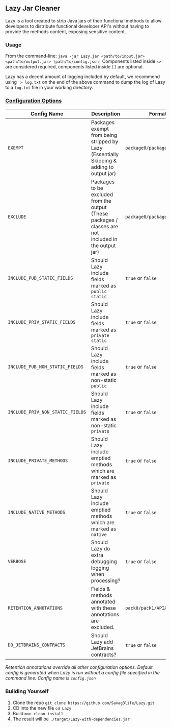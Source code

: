 ## Lazy Jar Cleaner
Lazy is a tool created to strip Java jars of their functional methods to allow developers to distribute functional developer API's without having to provide the methods content, exposing sensitive content.

### Usage
From the command-line: `java -jar Lazy.jar <path/to/input.jar> <path/to/output.jar> [path/to/config.json]`
Components listed inside `<>` are considered required, components listed inside `[]` are optional.

Lazy has a decent amount of logging included by default, we recommend using ` > log.txt` on the end of the above command to dump the log of Lazy to a `log.txt` file in your working directory.

### [Configuration Options](https://bin.supremeventures.ca/hepejikaci.json)
| Config Name                      | Description                                                                                           | Format                      |
|----------------------------------|-------------------------------------------------------------------------------------------------------|-----------------------------|
| `EXEMPT`                         | Packages exempt from being stripped by Lazy (Essentially Skipping & adding to output jar)             | `package0/package1/*`       |
| `EXCLUDE`                        | Packages to be excluded from the output (These packages / classes are not included in the output jar) | `package0/package1/*`       |
| `INCLUDE_PUB_STATIC_FIELDS`      | Should Lazy include fields marked as `public static`                                                  | `true` or `false`           |
| `INCLUDE_PRIV_STATIC_FIELDS`     | Should Lazy include fields marked as `private static`                                                 | `true` or `false`           |
| `INCLUDE_PUB_NON_STATIC_FIELDS`  | Should Lazy include fields marked as non-static `public`                                              | `true` or `false`           |
| `INCLUDE_PRIV_NON_STATIC_FIELDS` | Should Lazy include fields marked as non-static `private`                                             | `true` or `false`           |
| `INCLUDE_PRIVATE_METHODS`        | Should Lazy include emptied methods which are marked as `private`                                     | `true` or `false`           |
| `INCLUDE_NATIVE_METHODS`         | Should Lazy include emptied methods which are marked as `native`                                      | `true` or `false`           |
| `VERBOSE`                        | Should Lazy do extra debugging logging when processing?                                               | `true` or `false`           |
| `RETENTION_ANNOTATIONS`          | Fields & methods annotated with these annotations are excluded.                                       | `pack0/pack1/APIAnnotation` |
| `DO_JETBRAINS_CONTRACTS`         | Should Lazy add JetBrains contracts?                                                                  | `true` or `false`           |

*Retention annotations override all other configuration options.*
*Default config is generated when Lazy is run without a config file specified in the command line.*
*Config name is `config.json`*

### Building Yourself

1. Clone the repo `git clone https://github.com/Savag3life/Lazy.git`
2. CD into the new file `cd Lazy`
3. Build `mvn clean install`
4. The result will be `./target/Lazy-with-dependencies.jar`

